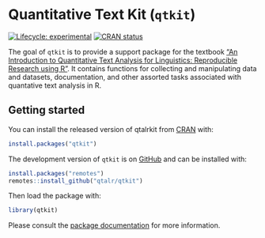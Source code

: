 

<!-- README.md is generated from README.Rmd. Please edit that file -->

# Quantitative Text Kit (`qtkit`)

<!-- badges: start -->

[![Lifecycle:
experimental](https://img.shields.io/badge/lifecycle-experimental-orange.svg)](https://lifecycle.r-lib.org/articles/stages.html#experimental)
[![CRAN
status](https://www.r-pkg.org/badges/version/qtkit.png)](https://CRAN.R-project.org/package=qtkit)
<!-- badges: end -->

The goal of `qtkit` is to provide a support package for the textbook
[“An Introduction to Quantitative Text Analysis for Linguistics:
Reproducible Research using R”](https://qtalr.github.io/book). It
contains functions for collecting and manipulating data and datasets,
documentation, and other assorted tasks associated with quantative text
analysis in R.

## Getting started

You can install the released version of qtalrkit from
[CRAN](https://CRAN.R-project.org) with:

``` r
install.packages("qtkit")
```

The development version of `qtkit` is on [GitHub](https://github.com/)
and can be installed with:

``` r
install.packages("remotes")
remotes::install_github("qtalr/qtkit")
```

Then load the package with:

``` r
library(qtkit)
```

Please consult the [package
documentation](https://qtalr.github.io/qtkit/reference) for more
information.
